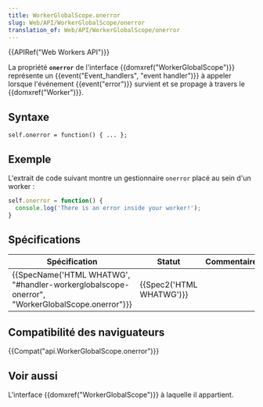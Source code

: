 ```yaml
---
title: WorkerGlobalScope.onerror
slug: Web/API/WorkerGlobalScope/onerror
translation_of: Web/API/WorkerGlobalScope/onerror
---
```

{{APIRef("Web Workers API")}}

La propriété **`onerror`** de l'interface {{domxref("WorkerGlobalScope")}} représente un {{event("Event_handlers", "event handler")}} à appeler lorsque l'événement {{event("error")}} survient et se propage à travers le {{domxref("Worker")}}.

## Syntaxe

    self.onerror = function() { ... };

## Exemple

L'extrait de code suivant montre un gestionnaire `onerror` placé au sein d'un worker :

```js
self.onerror = function() {
  console.log('There is an error inside your worker!');
}
```

## Spécifications

| Spécification                                                                                                                | Statut                           | Commentaire |
| ---------------------------------------------------------------------------------------------------------------------------- | -------------------------------- | ----------- |
| {{SpecName('HTML WHATWG', "#handler-workerglobalscope-onerror", "WorkerGlobalScope.onerror")}} | {{Spec2('HTML WHATWG')}} |             |

## Compatibilité des naviguateurs

{{Compat("api.WorkerGlobalScope.onerror")}}

## Voir aussi

L'interface {{domxref("WorkerGlobalScope")}} à laquelle il appartient.
